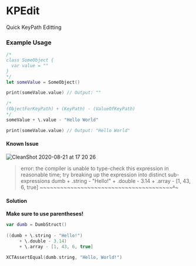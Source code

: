 # KPEdit

Quick KeyPath Editting

### Example Usage
```swift
/*
class SomeObject {
  var value = ""
}
*/
let someValue = SomeObject()

print(someValue.value) // Output: ""

/*
(ObjectForKeyPath) + (KeyPath) - (ValueOfKeyPath)
*/
someValue + \.value - "Hello World"

print(someValue.value) // Output: "Hello World"
```

#### Known Issue
![CleanShot 2020-08-21 at 17 20 26](https://user-images.githubusercontent.com/8268288/90939924-a212cd80-e3d2-11ea-9a25-e7d3c7ad3a56.png)
> error: the compiler is unable to type-check this expression in reasonable time; try breaking up the expression into distinct sub-expressions
        dumb + \.string - "Hello!" + \.double - 3.14 + \.array - [1, 43, 6, true]
        ~~~~~~~~~~~~~~~~~~~~~~~~~~~~~~~~~~~~~~~~~~~~~~~~~~~~~~~^~~~~~~~~~~~~~~~~~

#### Solution

**Make sure to use parentheses!**

```swift
var dumb = DumbStruct()
        
((dumb + \.string - "Hello!")
     + \.double - 3.14)
     + \.array - [1, 43, 6, true]

XCTAssertEqual(dumb.string, "Hello, World!")
```
